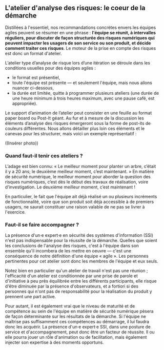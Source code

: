## L'atelier d'analyse des risques: le coeur de la démarche

Distillées à l'essentiel, nos recommandations concrètes envers les équipes agiles peuvent se résumer en une phrase : **l'équipe se réunit, à intervalles réguliers, pour discuter de façon structurée des risques numériques qui peuvent impacter les usagers de son service ou son produit, et décide comment traiter ces risques**. Le moteur de la prise en compte des risques est donc un format d'atelier.

L’atelier type d’analyse de risque lors d’une itération se déroule dans les conditions usuelles pour des équipes agiles :

* le format est présentiel,
* toute l'équipe est présente — et seulement l'équipe, mais nous allons nuancer ci-dessous,
* la durée est limitée, quitte à programmer plusieurs ateliers \(une durée de une heure minimum à trois heures maximum, avec une pause café, est appropriée\).

Le support d’animation de l’atelier peut consister en une feuille au format paper board ou Post-It géant. Au fur et à mesure de la discussion les éléments d’analyse des risques émergeront sous la forme de post-its de couleurs différentes. Nous allons détailler plus loin ces éléments et le canevas pour les structurer, mais voici un exemple représentatif :

\(\(Insérer photo\)\)

### Quand faut-il tenir ces ateliers ?

L’adage est bien connu: « Le meilleur moment pour planter un arbre, c’était il y a 20 ans; le deuxième meilleur moment, c’est maintenant. » En matière de sécurité numérique, le meilleur moment pour aborder la question des risques numériques, c’est dès le début des travaux de réalisation, voire d’investigation. Le deuxième meilleur moment, c’est maintenant !

En particulier, le fait que l'équipe ait déjà réalisé un ou plusieurs incréments de fonctionnalité, voire que son produit soit déjà accessible à de premiers usagers, ne saurait constituer une raison valable de ne pas se livrer à l'exercice.

### Faut-il se faire accompagner ?

La présence d'un·e expert·e en sécurité des systèmes d'information \(SSI\) n'est pas indispensable pour la réussite de la démarche. Quelles que soient les conclusions de l'analyse des risques, c'est à l'équipe dans son ensemble qu'il incombera de les mettre en oeuvre — c'est une conséquence de notre définition d'une équipe « agile ». Les personnes pertinentes pour cet atelier sont donc les membres de l'équipe et eux seuls.

Notez bien en particulier qu'un atelier de travail n'est pas une réunion ; l'efficacité d'un atelier est conditionnée par une prise de parole et d'initiative à peu près équilibrée entre les différents participants, elle risque d'être diminuée par la présence d'observateurs, et a fortiori si des personnes qui n'ont pas de responsabilité pour la réalisation du produit y prennent une part active.

Pour autant, il est également vrai que le niveau de maturité et de compétence au sein de l'équipe en matière de sécurité numérique pèsera de façon déterminante sur les résultats de la démarche. Si l'équipe ne maîtrise pas suffisamment ces compétences au démarrage, il lui faudra donc les acquérir. La présence d'un·e expert·e SSI, dans une posture de service et d'accompagnement, peut donc être un facteur de réussite. Il ou elle pourra jouer un rôle d'animation ou de facilitation, mais également injecter son expertise à des moments opportuns.

